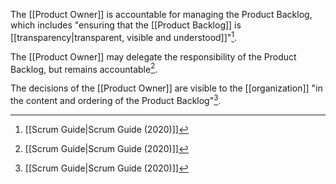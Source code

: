 The [[Product Owner]] is accountable for managing the Product Backlog, which includes "ensuring that the [[Product Backlog]] is [[transparency|transparent, visible and understood]]"[^scrum-guide-2020].

The [[Product Owner]] may delegate the responsibility of the Product Backlog, but remains accountable[^scrum-guide-2020].

The decisions of the [[Product Owner]] are visible to the [[organization]] "in the content and ordering of the Product Backlog"[^scrum-guide-2020].

[^scrum-guide-2020]: [[Scrum Guide|Scrum Guide (2020)]]
